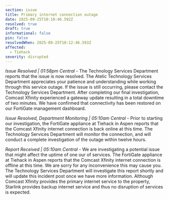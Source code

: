 ```yaml
---
section: issue
title: Primary internet connection outage
date: 2025-09-25T10:10:46.592Z
resolved: true
draft: true
informational: false
pin: false
resolvedWhen: 2025-09-25T10:12:46.593Z
affected:
  - Tiehack
severity: disrupted
---
```

*Issue Resolved | 01:58pm Central* - The Technology Services Department reports that the issue is now resolved. The Atelic Technology Services Department appreciates your patience and understanding while working through this service outage. If the issue is still occurring, please contact the Technology Services Department. After completing our final investigation, Comcast Xfinity experienced a gateway update resulting in a total downtime of two minutes. We have confirmed that connectivity has been restored on our FortiGate management dashboard.

*Issue Resolved, Department Monitoring | 05:10am Central* - Prior to starting our investigation, the FortiGate appliance at Tiehack in Aspen reports that the Comcast Xfinity internet connection is back online at this time. The Technology Services Department will monitor the connection, and will conduct a complete investigation of the outage within twelve hours.

*Report Received | 05:10am Central* - We are investigating a potential issue that might affect the uptime of one our of services. The FortiGate appliance at Tiehack in Aspen reports that the Comcast Xfinity internet connection is offline at this time. We are sorry for any inconvenience this may cause you. The Technology Services Department will investigate this report shortly and will update this incident post once we have more information. Although Comcast Xfinity provides the primary internet service to the property, Starlink provides backup internet service and thus no disruption of services is expected.